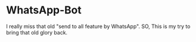 # WhatsApp-Bot

I really miss that old "send to all feature by WhatsApp".
SO, This is my try to bring that old glory back.
